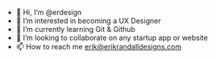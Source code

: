 - 👋 Hi, I’m @erdesign
- 👀 I’m interested in becoming a UX Designer
- 🌱 I’m currently learning Git & Github
- 💞️ I’m looking to collaborate on any startup app or website
- 📫 How to reach me erik@erikrandalldesigns.com

<!---
erdesign/erdesign is a ✨ special ✨ repository because its `README.md` (this file) appears on your GitHub profile.
You can click the Preview link to take a look at your changes.
--->
